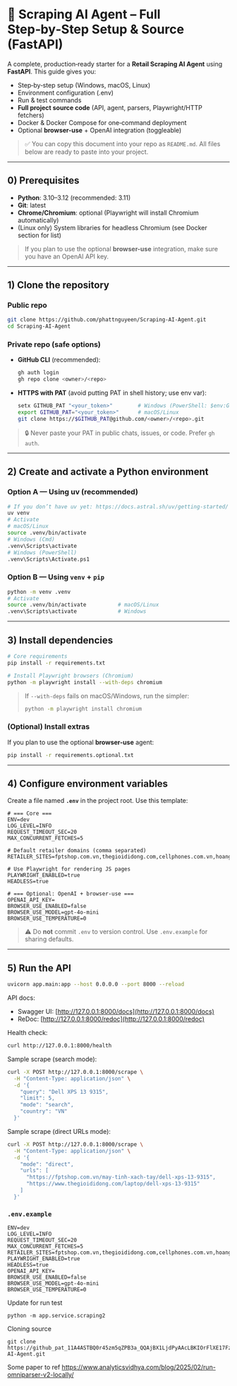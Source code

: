 # 🛒 Scraping AI Agent – Full Step‑by‑Step Setup & Source (FastAPI)

A complete, production‑ready starter for a **Retail Scraping AI Agent** using **FastAPI**. This guide gives you:

* Step‑by‑step setup (Windows, macOS, Linux)
* Environment configuration (.env)
* Run & test commands
* **Full project source code** (API, agent, parsers, Playwright/HTTP fetchers)
* Docker & Docker Compose for one‑command deployment
* Optional **browser-use** + OpenAI integration (toggleable)

> ✅ You can copy this document into your repo as `README.md`. All files below are ready to paste into your project.

---

## 0) Prerequisites

* **Python**: 3.10–3.12 (recommended: 3.11)
* **Git**: latest
* **Chrome/Chromium**: optional (Playwright will install Chromium automatically)
* (Linux only) System libraries for headless Chromium (see Docker section for list)

> If you plan to use the optional **browser-use** integration, make sure you have an OpenAI API key.

---

## 1) Clone the repository

### Public repo

```bash
git clone https://github.com/phattnguyeen/Scraping-AI-Agent.git
cd Scraping-AI-Agent
```

### Private repo (safe options)

* **GitHub CLI** (recommended):

  ```bash
  gh auth login
  gh repo clone <owner>/<repo>
  ```
* **HTTPS with PAT** (avoid putting PAT in shell history; use env var):

  ```bash
  setx GITHUB_PAT "<your_token>"        # Windows (PowerShell: $env:GITHUB_PAT="<your_token>")
  export GITHUB_PAT="<your_token>"      # macOS/Linux
  git clone https://$GITHUB_PAT@github.com/<owner>/<repo>.git
  ```

> 🔒 Never paste your PAT in public chats, issues, or code. Prefer `gh auth`.

---

## 2) Create and activate a Python environment

### Option A — Using **uv** (recommended)

```bash
# If you don’t have uv yet: https://docs.astral.sh/uv/getting-started/ 
uv venv
# Activate
# macOS/Linux
source .venv/bin/activate
# Windows (Cmd)
.venv\Scripts\activate
# Windows (PowerShell)
.venv\Scripts\Activate.ps1
```

### Option B — Using `venv` + `pip`

```bash
python -m venv .venv
# Activate
source .venv/bin/activate          # macOS/Linux
.venv\Scripts\activate             # Windows
```

---

## 3) Install dependencies

```bash
# Core requirements
pip install -r requirements.txt

# Install Playwright browsers (Chromium)
python -m playwright install --with-deps chromium
```

> If `--with-deps` fails on macOS/Windows, run the simpler:
>
> ```bash
> python -m playwright install chromium
> ```

### (Optional) Install extras

If you plan to use the optional **browser-use** agent:

```bash
pip install -r requirements.optional.txt
```

---

## 4) Configure environment variables

Create a file named **`.env`** in the project root. Use this template:

```env
# === Core ===
ENV=dev
LOG_LEVEL=INFO
REQUEST_TIMEOUT_SEC=20
MAX_CONCURRENT_FETCHES=5

# Default retailer domains (comma separated)
RETAILER_SITES=fptshop.com.vn,thegioididong.com,cellphones.com.vn,hoanghamobile.com,phongvu.vn

# Use Playwright for rendering JS pages
PLAYWRIGHT_ENABLED=true
HEADLESS=true

# === Optional: OpenAI + browser-use ===
OPENAI_API_KEY=
BROWSER_USE_ENABLED=false
BROWSER_USE_MODEL=gpt-4o-mini
BROWSER_USE_TEMPERATURE=0
```

> ⚠️ Do **not** commit `.env` to version control. Use `.env.example` for sharing defaults.

---

## 5) Run the API

```bash
uvicorn app.main:app --host 0.0.0.0 --port 8000 --reload
```

API docs:

* Swagger UI: [http://127.0.0.1:8000/docs](http://127.0.0.1:8000/docs)
* ReDoc: [http://127.0.0.1:8000/redoc](http://127.0.0.1:8000/redoc)

Health check:

```bash
curl http://127.0.0.1:8000/health
```

Sample scrape (search mode):

```bash
curl -X POST http://127.0.0.1:8000/scrape \
  -H "Content-Type: application/json" \
  -d '{
    "query": "Dell XPS 13 9315",
    "limit": 5,
    "mode": "search",
    "country": "VN"
  }'
```

Sample scrape (direct URLs mode):

```bash
curl -X POST http://127.0.0.1:8000/scrape \
  -H "Content-Type: application/json" \
  -d '{
    "mode": "direct",
    "urls": [
      "https://fptshop.com.vn/may-tinh-xach-tay/dell-xps-13-9315",
      "https://www.thegioididong.com/laptop/dell-xps-13-9315"
    ]
  }'
```



### `.env.example`

```env
ENV=dev
LOG_LEVEL=INFO
REQUEST_TIMEOUT_SEC=20
MAX_CONCURRENT_FETCHES=5
RETAILER_SITES=fptshop.com.vn,thegioididong.com,cellphones.com.vn,hoanghamobile.com,phongvu.vn
PLAYWRIGHT_ENABLED=true
HEADLESS=true
OPENAI_API_KEY=
BROWSER_USE_ENABLED=false
BROWSER_USE_MODEL=gpt-4o-mini
BROWSER_USE_TEMPERATURE=0
```
Update for run test
```
python -m app.service.scraping2
```
Cloning source
```
git clone https://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@github.com/phattnguyeen/Scraping-AI-Agent.git
```
Some paper to ref
https://www.analyticsvidhya.com/blog/2025/02/run-omniparser-v2-locally/
